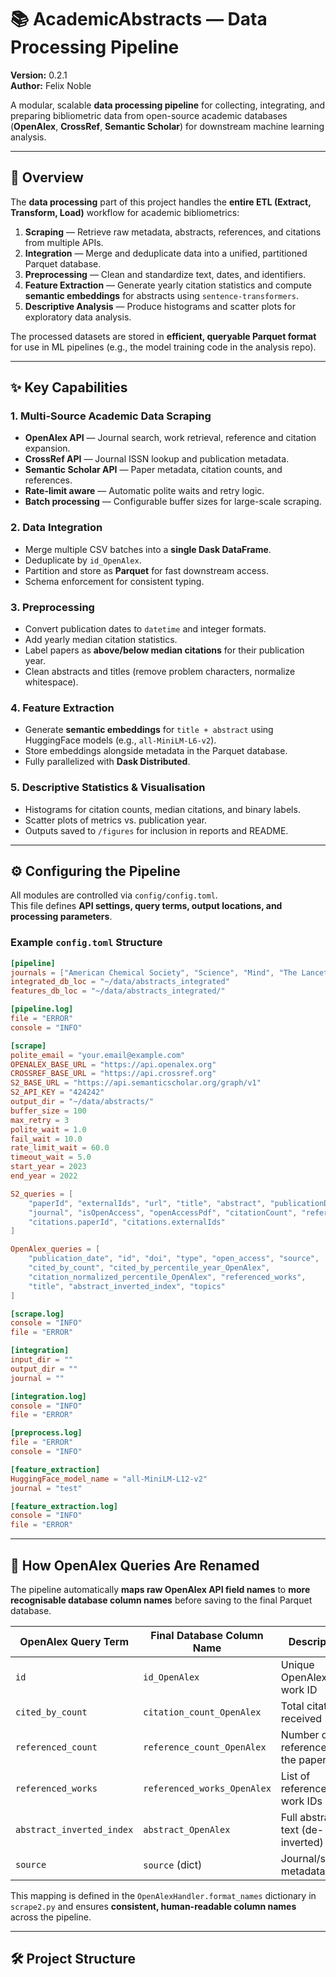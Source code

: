 # 📚 AcademicAbstracts — Data Processing Pipeline

**Version:** 0.2.1  
**Author:** Felix Noble  

A modular, scalable **data processing pipeline** for collecting, integrating, and preparing bibliometric data from open-source academic databases (**OpenAlex**, **CrossRef**, **Semantic Scholar**) for downstream machine learning analysis.

---

## 🚀 Overview

The **data processing** part of this project handles the **entire ETL (Extract, Transform, Load)** workflow for academic bibliometrics:

1. **Scraping** — Retrieve raw metadata, abstracts, references, and citations from multiple APIs.
2. **Integration** — Merge and deduplicate data into a unified, partitioned Parquet database.
3. **Preprocessing** — Clean and standardize text, dates, and identifiers.
4. **Feature Extraction** — Generate yearly citation statistics and compute **semantic embeddings** for abstracts using `sentence-transformers`.
5. **Descriptive Analysis** — Produce histograms and scatter plots for exploratory data analysis.

The processed datasets are stored in **efficient, queryable Parquet format** for use in ML pipelines (e.g., the model training code in the analysis repo).

---

## ✨ Key Capabilities

### **1. Multi-Source Academic Data Scraping**
- **OpenAlex API** — Journal search, work retrieval, reference and citation expansion.
- **CrossRef API** — Journal ISSN lookup and publication metadata.
- **Semantic Scholar API** — Paper metadata, citation counts, and references.
- **Rate-limit aware** — Automatic polite waits and retry logic.
- **Batch processing** — Configurable buffer sizes for large-scale scraping.

### **2. Data Integration**
- Merge multiple CSV batches into a **single Dask DataFrame**.
- Deduplicate by `id_OpenAlex`.
- Partition and store as **Parquet** for fast downstream access.
- Schema enforcement for consistent typing.

### **3. Preprocessing**
- Convert publication dates to `datetime` and integer formats.
- Add yearly median citation statistics.
- Label papers as **above/below median citations** for their publication year.
- Clean abstracts and titles (remove problem characters, normalize whitespace).

### **4. Feature Extraction**
- Generate **semantic embeddings** for `title + abstract` using HuggingFace models (e.g., `all-MiniLM-L6-v2`).
- Store embeddings alongside metadata in the Parquet database.
- Fully parallelized with **Dask Distributed**.

### **5. Descriptive Statistics & Visualisation**
- Histograms for citation counts, median citations, and binary labels.
- Scatter plots of metrics vs. publication year.
- Outputs saved to `/figures` for inclusion in reports and README.

---

## ⚙️ Configuring the Pipeline

All modules are controlled via `config/config.toml`.  
This file defines **API settings, query terms, output locations, and processing parameters**.

### **Example `config.toml` Structure**
```toml
[pipeline]
journals = ["American Chemical Society", "Science", "Mind", "The Lancet", "Cell", "Psychological Review"]
integrated_db_loc = "~/data/abstracts_integrated"
features_db_loc = "~/data/abstracts_integrated/"

[pipeline.log]
file = "ERROR"
console = "INFO"

[scrape]
polite_email = "your.email@example.com"
OPENALEX_BASE_URL = "https://api.openalex.org"
CROSSREF_BASE_URL = "https://api.crossref.org"
S2_BASE_URL = "https://api.semanticscholar.org/graph/v1"
S2_API_KEY = "424242"
output_dir = "~/data/abstracts/"
buffer_size = 100
max_retry = 3
polite_wait = 1.0
fail_wait = 10.0
rate_limit_wait = 60.0
timeout_wait = 5.0
start_year = 2023
end_year = 2022

S2_queries = [
    "paperId", "externalIds", "url", "title", "abstract", "publicationDate",
    "journal", "isOpenAccess", "openAccessPdf", "citationCount", "referenceCount",
    "citations.paperId", "citations.externalIds"
]

OpenAlex_queries = [
    "publication_date", "id", "doi", "type", "open_access", "source",
    "cited_by_count", "cited_by_percentile_year_OpenAlex",
    "citation_normalized_percentile_OpenAlex", "referenced_works",
    "title", "abstract_inverted_index", "topics"
]

[scrape.log]
console = "INFO"
file = "ERROR"

[integration]
input_dir = ""
output_dir = ""
journal = ""

[integration.log]
console = "INFO"
file = "ERROR"

[preprocess.log]
file = "ERROR"
console = "INFO"

[feature_extraction]
HuggingFace_model_name = "all-MiniLM-L12-v2"
journal = "test"

[feature_extraction.log]
console = "INFO"
file = "ERROR"
```

---

## 🔄 How OpenAlex Queries Are Renamed

The pipeline automatically **maps raw OpenAlex API field names** to **more recognisable database column names** before saving to the final Parquet database.

| OpenAlex Query Term         | Final Database Column Name       | Description |
|-----------------------------|----------------------------------|-------------|
| `id`                        | `id_OpenAlex`                    | Unique OpenAlex work ID |
| `cited_by_count`            | `citation_count_OpenAlex`        | Total citations received |
| `referenced_count`          | `reference_count_OpenAlex`       | Number of references in the paper |
| `referenced_works`          | `referenced_works_OpenAlex`      | List of referenced work IDs |
| `abstract_inverted_index`   | `abstract_OpenAlex`               | Full abstract text (de-inverted) |
| `source`                    | `source` (dict)                  | Journal/source metadata |

This mapping is defined in the `OpenAlexHandler.format_names` dictionary in `scrape2.py` and ensures **consistent, human-readable column names** across the pipeline.

---

## 🛠️ Project Structure

